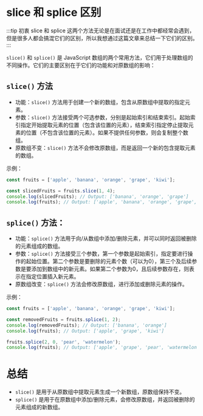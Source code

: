 # slice 和 splice 区别

:::tip 初衷
slice 和 splice 这两个方法无论是在面试还是在工作中都经常会遇到，但是很多人都会搞混它们的区别，所以我想通过这篇文章来总结一下它们的区别。
:::

`slice()` 和 `splice()` 是 JavaScript 数组的两个常用方法，它们用于处理数组的不同操作。它们的主要区别在于它们的功能和对原数组的影响：

## `slice()` 方法

- 功能：`slice()` 方法用于创建一个新的数组，包含从原数组中提取的指定元素。
- 参数：`slice()` 方法接受两个可选参数，分别是起始索引和结束索引。起始索引指定开始提取元素的位置（包含该位置的元素），结束索引指定停止提取元素的位置（不包含该位置的元素）。如果不提供任何参数，则会复制整个数组。
- 原数组不变：`slice()` 方法不会修改原数组，而是返回一个新的包含提取元素的数组。

示例：

```javascript
const fruits = ['apple', 'banana', 'orange', 'grape', 'kiwi'];

const slicedFruits = fruits.slice(1, 4);
console.log(slicedFruits); // Output: ['banana', 'orange', 'grape']
console.log(fruits); // Output: ['apple', 'banana', 'orange', 'grape', 'kiwi']
```

## `splice()` 方法：

- 功能：`splice()` 方法用于向/从数组中添加/删除元素，并可以同时返回被删除的元素组成的数组。
- 参数：`splice()` 方法接受三个参数，第一个参数是起始索引，指定要进行操作的起始位置。第二个参数是要删除的元素个数（可以为0），第三个及后续参数是要添加到数组中的新元素。如果第二个参数为0，且后续参数存在，则表示在指定位置插入新元素。
- 原数组改变：`splice()` 方法会修改原数组，进行添加或删除元素的操作。

示例：

```javascript
const fruits = ['apple', 'banana', 'orange', 'grape', 'kiwi'];

const removedFruits = fruits.splice(1, 2);
console.log(removedFruits); // Output: ['banana', 'orange']
console.log(fruits); // Output: ['apple', 'grape', 'kiwi']

fruits.splice(2, 0, 'pear', 'watermelon');
console.log(fruits); // Output: ['apple', 'grape', 'pear', 'watermelon', 'kiwi']
```

# 总结

- `slice()` 是用于从原数组中提取元素生成一个新数组，原数组保持不变。
- `splice()` 是用于在原数组中添加/删除元素，会修改原数组，并返回被删除的元素组成的新数组。
